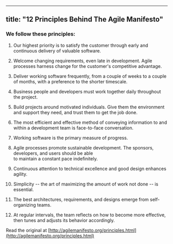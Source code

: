 
---
title: "12 Principles Behind The Agile Manifesto"
---

### We follow these principles:

1.  Our highest priority is to satisfy the customer through early and continuous delivery of valuable software.

2.  Welcome changing requirements, even late in development. Agile processes harness change for the customer's competitive advantage.

3.  Deliver working software frequently, from a couple of weeks to a couple of months, with a preference to the shorter timescale.

4.  Business people and developers must work together daily throughout the project.

5.  Build projects around motivated individuals. Give them the environment and support they need, and trust them to get the job done.

6.  The most efficient and effective method of conveying information to and within a development team is face-to-face conversation.

7.  Working software is the primary measure of progress.

8.  Agile processes promote sustainable development. The sponsors, developers, and users should be able  
    to maintain a constant pace indefinitely.

9.  Continuous attention to technical excellence and good design enhances agility.

10.  Simplicity -- the art of maximizing the amount of work not done -- is essential.

11.  The best architectures, requirements, and designs emerge from self-organizing teams.

12.  At regular intervals, the team reflects on how to become more effective, then tunes and adjusts its behavior accordingly.

Read the original at [http://agilemanifesto.org/principles.html](http://agilemanifesto.org/principles.html)

